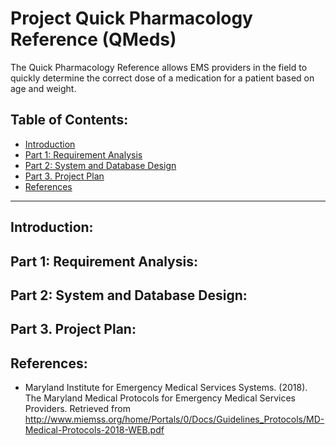 # Project Quick Pharmacology Reference (QMeds)
The Quick Pharmacology Reference allows EMS providers in the field to quickly determine the correct dose of a medication for a patient based on age and weight.
<h2>Table of Contents:</h2>
<ul>
<li><a href="#p0">Introduction</a></li>
<li><a href="#p1">Part 1: Requirement Analysis</a></li>
<li><a href="#p2">Part 2: System and Database Design</a></li>
<li><a href="#p3">Part 3. Project Plan</a></li>
<li><a href="#pR">References</a></li>
</ul>
<hr>
<h2 id="p0">Introduction:</h2>
<h2 id="p1">Part 1: Requirement Analysis:</h2>
<h2 id="p2">Part 2: System and Database Design:</h2>
<h2 id="p3">Part 3. Project Plan:</h2>
<h2 id="pR">References:</h2>
<ul>
<li>Maryland Institute for Emergency Medical Services Systems. (2018). The Maryland Medical Protocols for Emergency Medical Services Providers. Retrieved from <a href="http://www.miemss.org/home/Portals/0/Docs/Guidelines_Protocols/MD-Medical-Protocols-2018-WEB.pdf" title="The Maryland Medical Protocols for Emergency Medical Services Providers">
http://www.miemss.org/home/Portals/0/Docs/Guidelines_Protocols/MD-Medical-Protocols-2018-WEB.pdf</a></li>
</ul>
